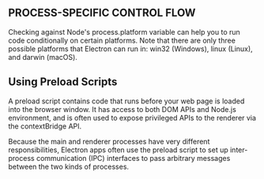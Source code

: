 ## PROCESS-SPECIFIC CONTROL FLOW
Checking against Node's process.platform variable can help you to run code conditionally on certain platforms.
Note that there are only three possible platforms that Electron can run in: win32 (Windows), linux (Linux), and darwin (macOS).

## Using Preload Scripts
A preload script contains code that runs before your web page is loaded into the browser window.
It has access to both DOM APIs and Node.js environment, and is often used to expose privileged APIs to the renderer via the contextBridge API.

Because the main and renderer processes have very different responsibilities,
Electron apps often use the preload script to set up inter-process communication (IPC) interfaces to pass arbitrary messages between the two kinds of processes.
